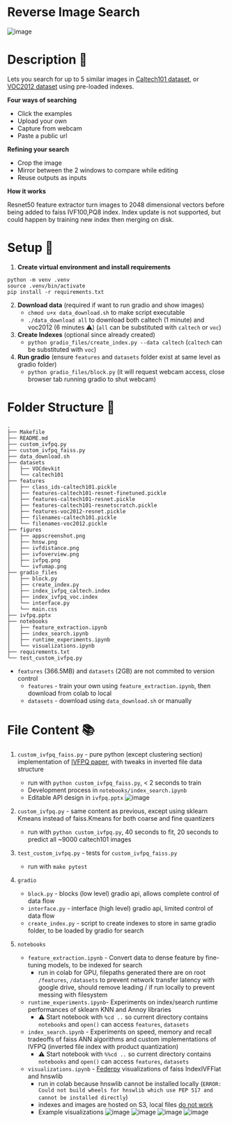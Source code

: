 # Reverse Image Search

![image](figures/appscreenshot.png)

# Description :crystal_ball:

Lets you search for up to 5 similar images in [Caltech101 dataset](https://data.caltech.edu/records/mzrjq-6wc02), or [VOC2012 dataset](http://host.robots.ox.ac.uk/pascal/VOC/voc2012/#devkit) using pre-loaded indexes.

**Four ways of searching**

- Click the examples
- Upload your own
- Capture from webcam
- Paste a public url

**Refining your search**

- Crop the image
- Mirror between the 2 windows to compare while editing
- Reuse outputs as inputs

**How it works**

Resnet50 feature extractor turn images to 2048 dimensional vectors before being added to faiss IVF100,PQ8 index. Index update is not supported, but could happen by training new index then merging on disk.

# Setup :wrench:

1. **Create virtual environment and install requirements**

```
python -m venv .venv
source .venv/bin/activate
pip install -r requirements.txt
```

2. **Download data** (required if want to run gradio and show images)
   - `chmod u+x data_download.sh` to make script executable
   - `./data_download all` to download both caltech (1 minute) and voc2012 (6 minutes :warning:) (`all` can be substituted with `caltech` or `voc`)
3. **Create Indexes** (optional since already created)
   - `python gradio_files/create_index.py --data caltech` (`caltech` can be substituted with `voc`)
4. **Run gradio** (ensure `features` and `datasets` folder exist at same level as gradio folder)
   - `python gradio_files/block.py` (it will request webcam access, close browser tab running gradio to shut webcam)

# Folder Structure :file_folder:

```
.
├── Makefile
├── README.md
├── custom_ivfpq.py
├── custom_ivfpq_faiss.py
├── data_download.sh
├── datasets
│   ├── VOCdevkit
│   └── caltech101
├── features
│   ├── class_ids-caltech101.pickle
│   ├── features-caltech101-resnet-finetuned.pickle
│   ├── features-caltech101-resnet.pickle
│   ├── features-caltech101-resnetscratch.pickle
│   ├── features-voc2012-resnet.pickle
│   ├── filenames-caltech101.pickle
│   └── filenames-voc2012.pickle
├── figures
│   ├── appscreenshot.png
│   ├── hnsw.png
│   ├── ivfdistance.png
│   ├── ivfoverview.png
│   ├── ivfpq.png
│   └── ivfumap.png
├── gradio_files
│   ├── block.py
│   ├── create_index.py
│   ├── index_ivfpq_caltech.index
│   ├── index_ivfpq_voc.index
│   └── interface.py
│   └── main.css
├── ivfpq.pptx
├── notebooks
│   ├── feature_extraction.ipynb
│   ├── index_search.ipynb
│   ├── runtime_experiments.ipynb
│   └── visualizations.ipynb
├── requirements.txt
└── test_custom_ivfpq.py
```

- `features` (366.5MB) and `datasets` (2GB) are not commited to version control
  - `features` - train your own using `feature_extraction.ipynb`, then download from colab to local
  - `datasets` - download using `data_download.sh` or manually

# File Content :books:

1. `custom_ivfpq_faiss.py` - pure python (except clustering section) implementation of [IVFPQ paper](https://lear.inrialpes.fr/pubs/2011/JDS11/jegou_searching_with_quantization.pdf), with tweaks in inverted file data structure
   - run with `python custom_ivfpq_faiss.py`, < 2 seconds to train
   - Development process in `notebooks/index_search.ipynb`
   - Editable API design in `ivfpq.pptx` ![image](figures/ivfpq.png)
2. `custom_ivfpq.py` - same content as previous, except using sklearn Kmeans instead of faiss.Kmeans for both coarse and fine quantizers
   - run with `python custom_ivfpq.py`, 40 seconds to fit, 20 seconds to predict all ~9000 caltech101 images
3. `test_custom_ivfpq.py` - tests for `custom_ivfpq_faiss.py`
   - run with `make pytest`
4. `gradio`
   - `block.py` - blocks (low level) gradio api, allows complete control of data flow
   - `interface.py` - interface (high level) gradio api, limited control of data flow
   - `create_index.py` - script to create indexes to store in same gradio folder, to be loaded by gradio for search
5. `notebooks`

   - `feature_extraction.ipynb` - Convert data to dense feature by fine-tuning models, to be indexed for search
     - run in colab for GPU, filepaths generated there are on root `/features`, `/datasets` to prevent network transfer latency with google drive, should remove leading / if run locally to prevent messing with filesystem
   - `runtime_experiments.ipynb`- Experiments on index/search runtime performances of sklearn KNN and Annoy libraries
     - :warning: Start notebook with `%cd ..` so current directory contains `notebooks` and `open()` can access `features`, `datasets`
   - `index_search.ipynb` - Experiments on speed, memory and recall tradeoffs of faiss ANN algorithms and custom implementations of IVFPQ (inverted file index with product quantization)
     - :warning: Start notebook with `%%cd ..` so current directory contains `notebooks` and `open()` can access `features`, `datasets`
   - `visualizations.ipynb` - [Federpy](https://github.com/zilliztech/feder) visualizations of faiss IndexIVFFlat and hnswlib
     - run in colab because hnswlib cannot be installed locally (`ERROR: Could not build wheels for hnswlib which use PEP 517 and cannot be installed directly`)
     - indexes and images are hosted on S3, local files [do not work](https://github.com/zilliztech/feder/issues/71#issuecomment-1436404523)
     - Example visualizations
       ![image](/figures/hnsw.png)
       ![image](/figures/ivfoverview.png)
       ![image](/figures/ivfdistance.png)
       ![image](/figures/ivfumap.png)

```

```
